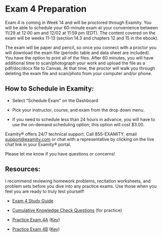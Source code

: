 # Exam 4 Preparation

Exam 4 is coming in Week 14 and will be proctored through Examity.  You will be able to schedule your 60-minute exam at your convenience between 11/29 at 12:00 am and 12/02 at 11:59 pm (EDT).  The content covered on the exam will be weeks 11-13 (section 14.3 and chapters 12 and 15 in the ebook).     

The exam will be paper and pencil, so once you connect with a proctor you will download the exam file (periodic table and data sheet are included).  You have the option to print all of the files. After 60 minutes, you will have additional time to scan/photograph your work and upload the file as a pdf/doc/docx file to Canvas.  At that time, the proctor will walk you through deleting the exam file and scan/photo from your computer and/or phone.

## How to Schedule in Examity:

* Select “Schedule Exam” on the Dashboard

* Pick your instructor, course, and exam from the drop down menu.

* If you need to schedule less than 24 hours in advance, you will have to use the on-demand scheduling option; this option will cost $3.00.


Examity® offers 24/7 technical support.   Call 855-EXAMITY, email support@examity.com or chat with a representative by clicking on the live chat link in your Examity® portal.

Please let me know if you have questions or concerns!


## Resources:
I recommend reviewing homework problems, recitation worksheets, and problem sets before you dive into any practice exams.  Use those when you feel you are ready to truly test yourself!

* [Exam 4 Study Guide](https://media.ed.science.psu.edu/sites/media/ed/files/documents/exam_4_study_guide_wc.pdf)

* [Cumulative Knowledge Check Questions](https://psu.instructure.com/courses/1866869/quizzes/3268981) (for practice)

* [Practice Exam 4A](https://media.ed.science.psu.edu/sites/media/ed/files/documents/chem_110_practice_exam_4a_wc.pdf) ([Key](https://media.ed.science.psu.edu/sites/media/ed/files/documents/chem_110_practice_exam_4a_key_wc.pdf))

* [Practice Exam 4B](https://media.ed.science.psu.edu/sites/media/ed/files/documents/chem_110_practice_exam_4b_wc.pdf) ([Key](https://media.ed.science.psu.edu/sites/media/ed/files/documents/chem_110_exam_4b_key_wc.pdf))

<houck-math> </houck-math>